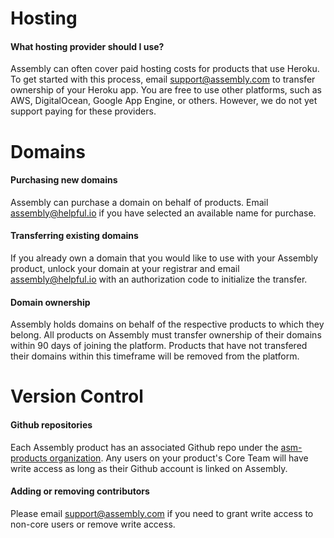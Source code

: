# Hosting

#### What hosting provider should I use?

Assembly can often cover paid hosting costs for products that use Heroku.
To get started with this process, email support@assembly.com to transfer
ownership of your Heroku app.  You are free to use other platforms, such as
AWS, DigitalOcean, Google App Engine, or others. However, we do not yet support
paying for these providers.

# Domains

#### Purchasing new domains

Assembly can purchase a domain on behalf of products. Email assembly@helpful.io
if you have selected an available name for purchase.

#### Transferring existing domains

If you already own a domain that you would like to use with your Assembly
product, unlock your domain at your registrar and email assembly@helpful.io
with an authorization code to initialize the transfer.

#### Domain ownership

Assembly holds domains on behalf of the respective products to which they
belong. All products on Assembly must transfer ownership of their domains
within 90 days of joining the platform. Products that have not transfered their
domains within this timeframe will be removed from the platform.

# Version Control

#### Github repositories

Each Assembly product has an associated Github repo under the [asm-products
organization](https://github.com/asm-products/). Any users on your product's
Core Team will have write access as long as their Github account is linked on
Assembly.

#### Adding or removing contributors

Please email support@assembly.com if you need to grant write access to non-core
users or remove write access.
